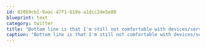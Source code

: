 ```yaml
---
id: 820b9cb1-9aac-47f1-b19a-a1dcc2de5e80
blueprint: text
category: twitter
title: "Bottom line is that I'm still not comfortable with devices/services that talk to me"
caption: "Bottom line is that I'm still not comfortable with devices/services that talk to me"
---
```

